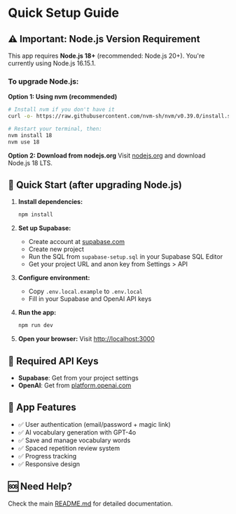 # Quick Setup Guide

## ⚠️ Important: Node.js Version Requirement

This app requires **Node.js 18+** (recommended: Node.js 20+). You're currently using Node.js 16.15.1.

### To upgrade Node.js:

**Option 1: Using nvm (recommended)**

```bash
# Install nvm if you don't have it
curl -o- https://raw.githubusercontent.com/nvm-sh/nvm/v0.39.0/install.sh | bash

# Restart your terminal, then:
nvm install 18
nvm use 18
```

**Option 2: Download from nodejs.org**
Visit [nodejs.org](https://nodejs.org) and download Node.js 18 LTS.

## 🚀 Quick Start (after upgrading Node.js)

1. **Install dependencies:**

   ```bash
   npm install
   ```

2. **Set up Supabase:**

   - Create account at [supabase.com](https://supabase.com)
   - Create new project
   - Run the SQL from `supabase-setup.sql` in your Supabase SQL Editor
   - Get your project URL and anon key from Settings > API

3. **Configure environment:**

   - Copy `.env.local.example` to `.env.local`
   - Fill in your Supabase and OpenAI API keys

4. **Run the app:**

   ```bash
   npm run dev
   ```

5. **Open your browser:**
   Visit [http://localhost:3000](http://localhost:3000)

## 🔑 Required API Keys

- **Supabase**: Get from your project settings
- **OpenAI**: Get from [platform.openai.com](https://platform.openai.com)

## 📱 App Features

- ✅ User authentication (email/password + magic link)
- ✅ AI vocabulary generation with GPT-4o
- ✅ Save and manage vocabulary words
- ✅ Spaced repetition review system
- ✅ Progress tracking
- ✅ Responsive design

## 🆘 Need Help?

Check the main [README.md](README.md) for detailed documentation.
